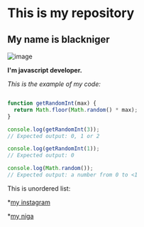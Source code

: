 # This is my repository

## My name is blackniger

![image](https://github.com/Alekskol25/pidopor228337/assets/122686627/7ef6243a-4a4b-4600-b8df-ba15206f1768)

**I'm javascript developer.**

*This is the example of my code:*

```javascript

function getRandomInt(max) {
  return Math.floor(Math.random() * max);
}

console.log(getRandomInt(3));
// Expected output: 0, 1 or 2

console.log(getRandomInt(1));
// Expected output: 0

console.log(Math.random());
// Expected output: a number from 0 to <1

```
This is unordered list:

*[my instagram](https://www.instagram.com/)

*[my niga](https://github.com/Alekskol25/pidopor228337/assets/122686627/7ef6243a-4a4b-4600-b8df-ba15206f1768)

